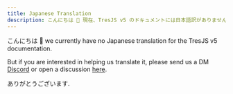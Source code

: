 ```yaml
---
title: Japanese Translation
description: こんにちは 👋 現在、TresJS v5 のドキュメントには日本語訳がありません。
---
```


こんにちは 👋 we currently have no Japanese translation for the TresJS v5 documentation.

But if you are interested in helping us translate it, please send us a DM [Discord](https://tresjs.org/discord) or open a discussion [here](https://github.com/tresjs/tres/discussions).

ありがとうございます.
